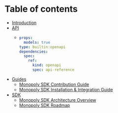 # Table of contents

* [Introduction](README.md)
* [API](introduction-1/README.md)
  * ```yaml
    props:
      models: true
    type: builtin:openapi
    dependencies:
      spec:
        ref:
          kind: openapi
          spec: api-reference
    ```
* [Guides](guides/README.md)
  * [Monopoly SDK Contribution Guide](Guides/Contribution.md)
  * [Monopoly SDK Installation & Integration Guide](<Guides/Getting Started.md>)
* [SDK](sdk/README.md)
  * [Monopoly SDK Architecture Overview](SDK/Architecture.md)
  * [Monopoly SDK Roadmap](SDK/Roadmap.md)
